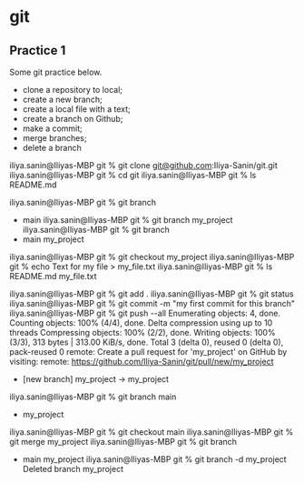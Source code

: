 # git 
## Practice 1

Some git practice below.
- clone a repository to local;
- create a new branch;
- create a local file with a text;
- create a branch on Github;
- make a commit;
- merge branches;
- delete a branch

iliya.sanin@Iliyas-MBP git % git clone git@github.com:Iliya-Sanin/git.git
iliya.sanin@Iliyas-MBP git % cd git
iliya.sanin@Iliyas-MBP git % ls
README.md

iliya.sanin@Iliyas-MBP git % git branch
* main
iliya.sanin@Iliyas-MBP git % git branch my_project
iliya.sanin@Iliyas-MBP git % git branch
* main
  my_project

iliya.sanin@Iliyas-MBP git % git checkout my_project
iliya.sanin@Iliyas-MBP git % echo Text for my file > my_file.txt 
iliya.sanin@Iliyas-MBP git % ls
README.md       my_file.txt

iliya.sanin@Iliyas-MBP git % git add .
iliya.sanin@Iliyas-MBP git % git status
iliya.sanin@Iliyas-MBP git % git commit -m "my first commit for this branch"
iliya.sanin@Iliyas-MBP git % git push --all
Enumerating objects: 4, done.
Counting objects: 100% (4/4), done.
Delta compression using up to 10 threads
Compressing objects: 100% (2/2), done.
Writing objects: 100% (3/3), 313 bytes | 313.00 KiB/s, done.
Total 3 (delta 0), reused 0 (delta 0), pack-reused 0
remote: Create a pull request for 'my_project' on GitHub by visiting:
remote:      https://github.com/Iliya-Sanin/git/pull/new/my_project
 * [new branch]      my_project -> my_project

iliya.sanin@Iliyas-MBP git % git branch
  main
* my_project

iliya.sanin@Iliyas-MBP git % git checkout main
iliya.sanin@Iliyas-MBP git % git merge my_project
iliya.sanin@Iliyas-MBP git % git branch
* main
  my_project
iliya.sanin@Iliyas-MBP git % git branch -d my_project
Deleted branch my_project 


